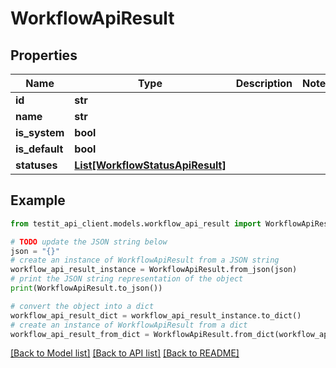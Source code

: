 # WorkflowApiResult


## Properties

Name | Type | Description | Notes
------------ | ------------- | ------------- | -------------
**id** | **str** |  | 
**name** | **str** |  | 
**is_system** | **bool** |  | 
**is_default** | **bool** |  | 
**statuses** | [**List[WorkflowStatusApiResult]**](WorkflowStatusApiResult.md) |  | 

## Example

```python
from testit_api_client.models.workflow_api_result import WorkflowApiResult

# TODO update the JSON string below
json = "{}"
# create an instance of WorkflowApiResult from a JSON string
workflow_api_result_instance = WorkflowApiResult.from_json(json)
# print the JSON string representation of the object
print(WorkflowApiResult.to_json())

# convert the object into a dict
workflow_api_result_dict = workflow_api_result_instance.to_dict()
# create an instance of WorkflowApiResult from a dict
workflow_api_result_from_dict = WorkflowApiResult.from_dict(workflow_api_result_dict)
```
[[Back to Model list]](../README.md#documentation-for-models) [[Back to API list]](../README.md#documentation-for-api-endpoints) [[Back to README]](../README.md)


